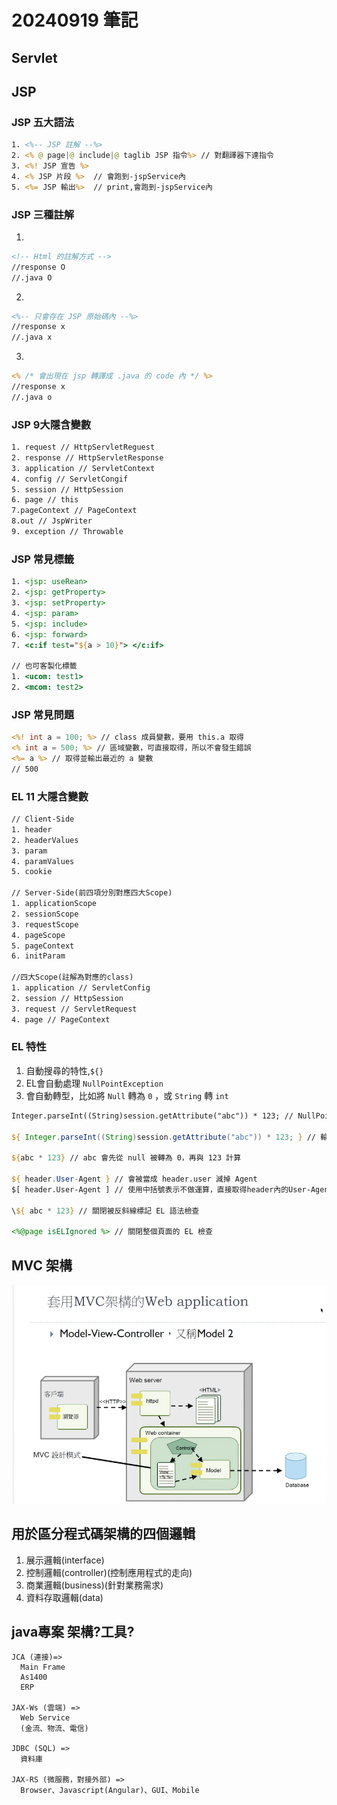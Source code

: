 # 20240919 筆記
## Servlet



## JSP

### JSP 五大語法
```jsp
1. <%-- JSP 註解 --%>
2. <% @ page|@ include|@ taglib JSP 指令%> // 對翻譯器下達指令
3. <%! JSP 宣告 %>
4. <% JSP 片段 %>  // 會跑到-jspService內
5. <%= JSP 輸出%>  // print,會跑到-jspService內
```

### JSP 三種註解

1.
```jsp
<!-- Html 的註解方式 -->
//response O
//.java O
```

2. 
```jsp
<%-- 只會存在 JSP 原始碼內 --%>
//response x
//.java x
```

3.
```jsp
<% /* 會出現在 jsp 轉譯成 .java 的 code 內 */ %>
//response x
//.java o
```

### JSP 9大隱含變數

```jsp
1. request // HttpServletReguest
2. response // HttpServletResponse
3. application // ServletContext
4. config // ServletCongif
5. session // HttpSession
6. page // this
7.pageContext // PageContext
8.out // JspWriter
9. exception // Throwable
```

### JSP 常見標籤

```jsp
1. <jsp: useRean>
2. <jsp: getProperty>
3. <jsp: setProperty>
4. <jsp: param>
5. <jsp: include>
6. <jsp: forward>
7. <c:if test="${a > 10}"> </c:if>

// 也可客製化標籤
1. <ucom: test1>
2. <mcom: test2>
```

### JSP 常見問題
```jsp
<%! int a = 100; %> // class 成員變數，要用 this.a 取得
<% int a = 500; %> // 區域變數，可直接取得，所以不會發生錯誤
<%= a %> // 取得並輸出最近的 a 變數
// 500
```

### EL 11 大隱含變數

``` jsp
// Client-Side
1. header
2. headerValues
3. param
4. paramValues
5. cookie

// Server-Side(前四項分別對應四大Scope)
1. applicationScope
2. sessionScope
3. requestScope
4. pageScope
5. pageContext
6. initParam

//四大Scope(註解為對應的class)
1. application // ServletConfig
2. session // HttpSession
3. request // ServletRequest
4. page // PageContext

```

### EL 特性

1. 自動搜尋的特性,`${}`
2. EL會自動處理 `NullPointException`
3. 會自動轉型，比如將 `Null` 轉為 `0` ，或 `String` 轉 `int`

```jsp
Integer.parseInt((String)session.getAttribute("abc")) * 123; // NullPointException

${ Integer.parseInt((String)session.getAttribute("abc")) * 123; } // 輸出空字串

${abc * 123} // abc 會先從 null 被轉為 0，再與 123 計算

${ header.User-Agent } // 會被當成 header.user 減掉 Agent
$[ header.User-Agent ] // 使用中括號表示不做運算，直接取得header內的User-Agent

\${ abc * 123} // 關閉被反斜線標記 EL 語法檢查

<%@page isELIgnored %> // 關閉整個頁面的 EL 檢查

```

## MVC 架構
![alt text](<../teacher_save/螢幕擷取畫面 2024-09-19 161405.png>)


## 用於區分程式碼架構的四個邏輯

1. 展示邏輯(interface)
2. 控制邏輯(controller)(控制應用程式的走向)
3. 商業邏輯(business)(針對業務需求)
4. 資料存取邏輯(data)

## java專案 架構?工具?
```
JCA (連接)=>   
  Main Frame
  As1400
  ERP

JAX-Ws (雲端) =>
  Web Service
  (金流、物流、電信)

JDBC (SQL) =>
  資料庫

JAX-RS (微服務，對接外部) => 
  Browser、Javascript(Angular)、GUI、Mobile
```